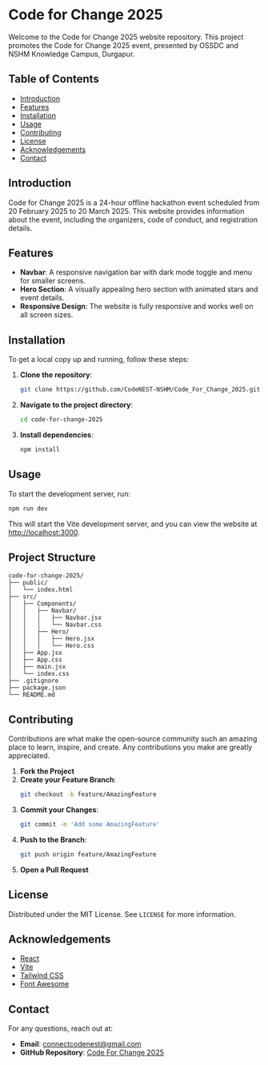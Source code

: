 
# Code for Change 2025

Welcome to the Code for Change 2025 website repository. This project promotes the Code for Change 2025 event, presented by OSSDC and NSHM Knowledge Campus, Durgapur.

## Table of Contents

- [Introduction](#introduction)
- [Features](#features)
- [Installation](#installation)
- [Usage](#usage)
- [Contributing](#contributing)
- [License](#license)
- [Acknowledgements](#acknowledgements)
- [Contact](#contact)

## Introduction

Code for Change 2025 is a 24-hour offline hackathon event scheduled from 20 February 2025 to 20 March 2025. This website provides information about the event, including the organizers, code of conduct, and registration details.

## Features

- **Navbar**: A responsive navigation bar with dark mode toggle and menu for smaller screens.
- **Hero Section**: A visually appealing hero section with animated stars and event details.
- **Responsive Design**: The website is fully responsive and works well on all screen sizes.

## Installation

To get a local copy up and running, follow these steps:

1. **Clone the repository**:
   ```sh
   git clone https://github.com/CodeNEST-NSHM/Code_For_Change_2025.git
   ```
2. **Navigate to the project directory**:
   ```sh
   cd code-for-change-2025
   ```
3. **Install dependencies**:
   ```sh
   npm install
   ```

## Usage

To start the development server, run:
```sh
npm run dev
```
This will start the Vite development server, and you can view the website at [http://localhost:3000](http://localhost:3000).

## Project Structure

```
code-for-change-2025/
├── public/
│   └── index.html
├── src/
│   ├── Components/
│   │   ├── Navbar/
│   │   │   ├── Navbar.jsx
│   │   │   └── Navbar.css
│   │   ├── Hero/
│   │   │   ├── Hero.jsx
│   │   │   └── Hero.css
│   ├── App.jsx
│   ├── App.css
│   ├── main.jsx
│   └── index.css
├── .gitignore
├── package.json
└── README.md
```

## Contributing

Contributions are what make the open-source community such an amazing place to learn, inspire, and create. Any contributions you make are greatly appreciated.

1. **Fork the Project**
2. **Create your Feature Branch**:
   ```sh
   git checkout -b feature/AmazingFeature
   ```
3. **Commit your Changes**:
   ```sh
   git commit -m 'Add some AmazingFeature'
   ```
4. **Push to the Branch**:
   ```sh
   git push origin feature/AmazingFeature
   ```
5. **Open a Pull Request**

## License

Distributed under the MIT License. See `LICENSE` for more information.

## Acknowledgements

- [React](https://reactjs.org/)
- [Vite](https://vitejs.dev/)
- [Tailwind CSS](https://tailwindcss.com/)
- [Font Awesome](https://fontawesome.com/)

## Contact

For any questions, reach out at: 
- **Email**: [connectcodenest@gmail.com](mailto:connectcodenest@gmail.com)
- **GitHub Repository**: [Code For Change 2025](https://github.com/CodeNEST-NSHM/Code_For_Change_2025.git)

